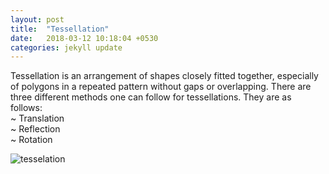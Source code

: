 ```yaml
---
layout: post
title:  "Tessellation"
date:   2018-03-12 10:18:04 +0530
categories: jekyll update
---
```


Tessellation is an arrangement of shapes closely fitted together, especially of polygons in a repeated pattern without gaps or overlapping.
There are three different methods one can follow for tessellations. They are as follows:<br/>
~ Translation<br/>
~ Reflection<br/>
~ Rotation<br/>

![tesselation](https://user-images.githubusercontent.com/36836452/37271065-5a9b6430-25f7-11e8-9df9-62d6cb03f68f.jpg)

